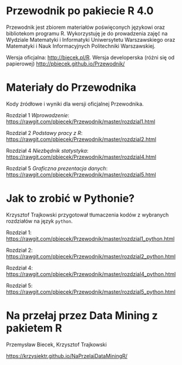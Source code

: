 Przewodnik po pakiecie R 4.0
============================

Przewodnik jest zbiorem materiałów poświęconych językowi oraz bibliotekom programu R. Wykorzystuję je do prowadzenia zajęć na Wydziale Matematyki i Informatyki Uniwersytetu Warszawskiego oraz Matematyki i Nauk Informacyjnych Politechniki Warszawskiej.

Wersja oficjalna: http://biecek.pl/R. 
Wersja developerska (różni się od papierowej)  http://pbiecek.github.io/Przewodnik/

Materiały do Przewodnika
========================

Kody źródłowe i wyniki dla wersji oficjalnej Przewodnika.

Rozdział 1 *Wprowadzenie*:
https://rawgit.com/pbiecek/Przewodnik/master/rozdzial1.html

Rozdział 2 *Podstawy pracy z R*:
https://rawgit.com/pbiecek/Przewodnik/master/rozdzial2.html

Rozdział 4 *Niezbędnik statystyka*:
https://rawgit.com/pbiecek/Przewodnik/master/rozdzial4.html

Rozdział 5 *Graficzna prezentacja danych*:
https://rawgit.com/pbiecek/Przewodnik/master/rozdzial5.html

Jak to zrobić w Pythonie?
=========================

Krzysztof Trajkowski przygotował tłumaczenia kodów z wybranych rozdziałów na język `python`.

Rozdział 1:
https://rawgit.com/pbiecek/Przewodnik/master/rozdzial1_python.html

Rozdział 2:
https://rawgit.com/pbiecek/Przewodnik/master/rozdzial2_python.html

Rozdział 4:
https://rawgit.com/pbiecek/Przewodnik/master/rozdzial4_python.html

Rozdział 5:
https://rawgit.com/pbiecek/Przewodnik/master/rozdzial5_python.html

Na przełaj przez Data Mining z pakietem R
=========================================

Przemysław Biecek, Krzysztof Trajkowski

https://krzysiektr.github.io/NaPrzelajDataMiningR/



